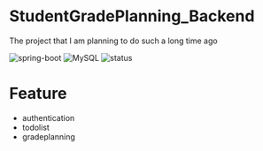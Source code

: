 # StudentGradePlanning_Backend
The project that I am planning to do such a long time ago

![spring-boot](https://img.shields.io/badge/spring--boot-2.5.6-green)
![MySQL](https://img.shields.io/badge/mysql-8.0-blue)
![status](https://img.shields.io/badge/status-in%20progress-yellow)

# Feature
- authentication
- todolist
- gradeplanning
